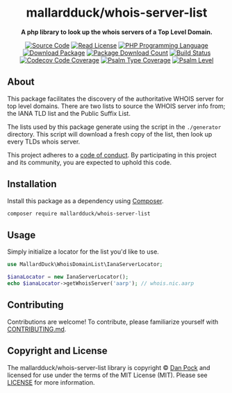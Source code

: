 <h1 align="center">mallardduck/whois-server-list</h1>

<p align="center">
    <strong>A php library to look up the whois servers of a Top Level Domain.</strong>
</p>

<p align="center">
    <a href="https://github.com/mallardduck/php-whois-server-list"><img src="http://img.shields.io/badge/source-mallardduck/php--whois--server--list-blue.svg?style=for-the-badge" alt="Source Code"></a>
    <a href="https://github.com/mallardduck/php-whois-server-list/blob/master/LICENSE"><img src="https://img.shields.io/github/license/mallardduck/php-whois-server-list?style=for-the-badge&colorB=darkcyan" alt="Read License"></a>
    <a href="https://php.net"><img src="https://img.shields.io/packagist/php-v/mallardduck/whois-server-list.svg?style=for-the-badge&colorB=%238892BF" alt="PHP Programming Language"></a>
    <a href="https://packagist.org/packages/mallardduck/whois-server-list"><img src="https://img.shields.io/packagist/v/mallardduck/whois-server-list.svg?style=for-the-badge&label=release" alt="Download Package"></a>
    <a href="https://packagist.org/packages/mallardduck/whois-server-list"><img src="https://img.shields.io/packagist/dt/mallardduck/whois-server-list?style=for-the-badge" alt="Package Download Count"></a>
    <a href="https://github.com/mallardduck/php-whois-server-list/actions/workflows/continuous-integration.yml"><img src="https://img.shields.io/github/workflow/status/mallardduck/php-whois-server-list/build/main?style=for-the-badge&logo=github" alt="Build Status"></a>
    <a href="https://codecov.io/gh/mallardduck/php-whois-server-list"><img src="https://img.shields.io/codecov/c/gh/mallardduck/php-whois-server-list?label=codecov&logo=codecov&style=for-the-badge" alt="Codecov Code Coverage"></a>
    <a href="https://shepherd.dev/github/mallardduck/php-whois-server-list"><img src="https://img.shields.io/endpoint?style=for-the-badge&url=https%3A%2F%2Fshepherd.dev%2Fgithub%2Fmallardduck%2Fphp-whois-server-list%2Fcoverage" alt="Psalm Type Coverage"></a>
    <a href="https://shepherd.dev/github/mallardduck/php-whois-server-list"><img src="https://img.shields.io/badge/Psalm%20Level-1-green?style=for-the-badge" alt="Psalm Level"></a>
</p>


## About

This package facilitates the discovery of the authoritative WHOIS server for top level domains.
There are two lists to source the WHOIS server info from; the IANA TLD list and the Public Suffix List.

The lists used by this package generate using the script in the `./generator` directory.
This script will download a fresh copy of the list, then look up every TLDs whois server.

This project adheres to a [code of conduct](CODE_OF_CONDUCT.md).
By participating in this project and its community, you are expected to
uphold this code.


## Installation

Install this package as a dependency using [Composer](https://getcomposer.org).

``` bash
composer require mallardduck/whois-server-list
```


## Usage

Simply initialize a locator for the list you'd like to use.

``` php
use MallardDuck\WhoisDomainList\IanaServerLocator;

$ianaLocator = new IanaServerLocator();
echo $ianaLocator->getWhoisServer('aarp'); // whois.nic.aarp
```


## Contributing

Contributions are welcome! To contribute, please familiarize yourself with
[CONTRIBUTING.md](CONTRIBUTING.md).


## Copyright and License

The mallardduck/whois-server-list library is copyright © [Dan Pock](mailto:self@danpock.me)
and licensed for use under the terms of the
MIT License (MIT). Please see [LICENSE](LICENSE) for more information.
